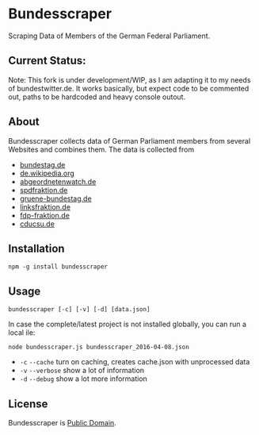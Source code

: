 # Bundesscraper

Scraping Data of Members of the German Federal Parliament.

## Current Status: 

Note: This fork is under development/WIP, as I am adapting it to my needs of bundestwitter.de. It works basically, but expect code to be commented out, paths to be hardcoded and heavy console outout.


## About

Bundesscraper collects data of German Parliament members from several Websites and combines them. The data is collected from

* [bundestag.de](http://www.bundestag.de/)
* [de.wikipedia.org](http://de.wikipedia.org/)
* [abgeordnetenwatch.de](http://www.abgeordnetenwatch.de/)
* [spdfraktion.de](http://www.spdfraktion.de/)
* [gruene-bundestag.de](http://www.gruene-bundestag.de/)
* [linksfraktion.de](http://www.linksfraktion.de/)
* [fdp-fraktion.de](http://www.fdp-fraktion.de/)
* [cducsu.de](http://www.cducsu.de/)

## Installation

````
npm -g install bundesscraper
````

## Usage

````
bundesscraper [-c] [-v] [-d] [data.json]
````

In case the complete/latest project is not installed globally, you can run a local ile:

````
node bundesscraper.js bundesscraper_2016-04-08.json
````



* `-c` `--cache` turn on caching, creates cache.json with unprocessed data
* `-v` `--verbose` show a lot of information
* `-d` `--debug` show a lot more information

## License

Bundesscraper is [Public Domain](./license.md).
